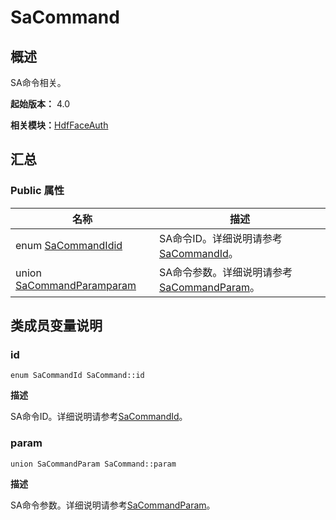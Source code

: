 # SaCommand


## 概述

SA命令相关。

**起始版本：** 4.0

**相关模块：**[HdfFaceAuth](_hdf_face_auth_v11.md)


## 汇总


### Public 属性

| 名称 | 描述 | 
| -------- | -------- |
| enum [SaCommandId](_hdf_face_auth_v11.md#sacommandid)[id](#id) | SA命令ID。详细说明请参考[SaCommandId](_hdf_face_auth_v11.md#sacommandid)。  | 
| union [SaCommandParam](union_sa_command_param_faceauth_v11.md)[param](#param) | SA命令参数。详细说明请参考[SaCommandParam](union_sa_command_param_faceauth_v11.md)。  | 


## 类成员变量说明


### id

```
enum SaCommandId SaCommand::id
```
**描述**

SA命令ID。详细说明请参考[SaCommandId](_hdf_face_auth_v11.md#sacommandid)。


### param

```
union SaCommandParam SaCommand::param
```
**描述**

SA命令参数。详细说明请参考[SaCommandParam](union_sa_command_param_faceauth_v11.md)。

